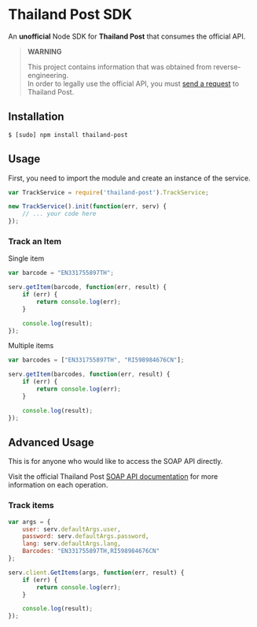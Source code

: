 # Thailand Post SDK

An **unofficial** Node SDK for **Thailand Post** that consumes the official API.

> **WARNING**
> 
> This project contains information that was obtained from reverse-engineering.   
> In order to legally use the official API, you must [send a request](http://www.thailandpost.co.th/download/Web%20Service.pdf) to Thailand Post.

## Installation

```
$ [sudo] npm install thailand-post
```

## Usage

First, you need to import the module and create an instance of the service.

```js
var TrackService = require('thailand-post').TrackService;

new TrackService().init(function(err, serv) {
	// ... your code here
});
```

### Track an Item

Single item

```js
var barcode = "EN331755897TH";

serv.getItem(barcode, function(err, result) {
	if (err) {
		return console.log(err);
	}

	console.log(result);
});
```

Multiple items

```js
var barcodes = ["EN331755897TH", "RI598984676CN"];

serv.getItem(barcodes, function(err, result) {
	if (err) {
		return console.log(err);
	}

	console.log(result);
});
```


## Advanced Usage

This is for anyone who would like to access the SOAP API directly.

Visit the official Thailand Post [SOAP API documentation](https://track.thailandpost.co.th/TTSPSW/track.asmx) for more information on each operation.

### Track items

```js
var args = {
	user: serv.defaultArgs.user,
	password: serv.defaultArgs.password,
	lang: serv.defaultArgs.lang,
	Barcodes: "EN331755897TH,RI598984676CN"
};

serv.client.GetItems(args, function(err, result) {
	if (err) {
		return console.log(err);
	}

	console.log(result);
});
```